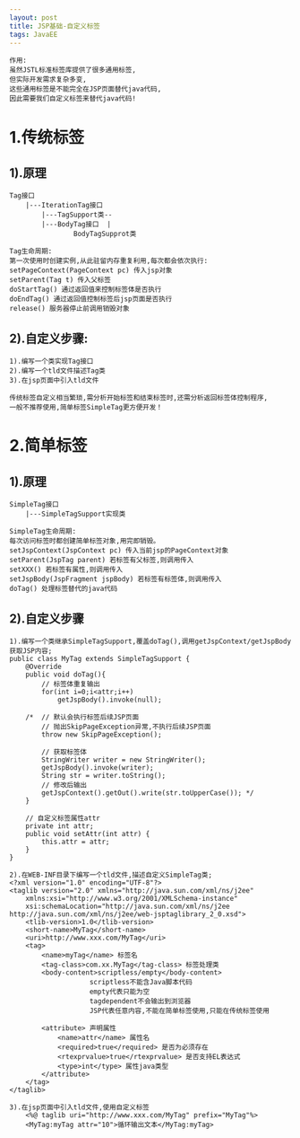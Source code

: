 ```yaml
---
layout: post
title: JSP基础-自定义标签
tags: JavaEE
---
```

	作用:
	虽然JSTL标准标签库提供了很多通用标签,
	但实际开发需求复杂多变,
	这些通用标签是不能完全在JSP页面替代java代码,
	因此需要我们自定义标签来替代java代码!


# 1.传统标签

## 1).原理
	Tag接口		
	    |---IterationTag接口
			|---TagSupport类--
			|---BodyTag接口  |
			        BodyTagSupprot类

	Tag生命周期:
	第一次使用时创建实例,从此驻留内存重复利用,每次都会依次执行:
	setPageContext(PageContext pc) 传入jsp对象
	setParent(Tag t) 传入父标签
	doStartTag() 通过返回值来控制标签体是否执行
	doEndTag() 通过返回值控制标签后jsp页面是否执行
	release() 服务器停止前调用销毁对象
	
## 2).自定义步骤:
	1).编写一个类实现Tag接口
	2).编写一个tld文件描述Tag类
	3).在jsp页面中引入tld文件
						
	传统标签自定义相当繁琐,需分析开始标签和结束标签时,还需分析返回标签体控制程序,
	一般不推荐使用,简单标签SimpleTag更方便开发！
	
# 2.简单标签
	
## 1).原理
	SimpleTag接口
		|---SimpleTagSupport实现类
	
	SimpleTag生命周期:
	每次访问标签时都创建简单标签对象,用完即销毁。
	setJspContext(JspContext pc) 传入当前jsp的PageContext对象
	setParent(JspTag parent) 若标签有父标签,则调用传入
	setXXX() 若标签有属性,则调用传入
	setJspBody(JspFragment jspBody) 若标签有标签体,则调用传入
	doTag() 处理标签替代的java代码
		
## 2).自定义步骤
	1).编写一个类继承SimpleTagSupport,覆盖doTag(),调用getJspContext/getJspBody获取JSP内容;
	public class MyTag extends SimpleTagSupport {	
		@Override
		public void doTag(){			
			// 标签体重复输出
			for(int i=0;i<attr;i++)
				getJspBody().invoke(null);
			
		/*	// 默认会执行标签后续JSP页面
			// 抛出SkipPageException异常,不执行后续JSP页面
			throw new SkipPageException();
			
			// 获取标签体
			StringWriter writer = new StringWriter();
			getJspBody().invoke(writer);
			String str = writer.toString();	
			// 修改后输出
			getJspContext().getOut().write(str.toUpperCase()); */
		}
		
		// 自定义标签属性attr
		private int attr;	
		public void setAttr(int attr) {
			this.attr = attr;
		}
	}
	
	2).在WEB-INF目录下编写一个tld文件,描述自定义SimpleTag类;
	<?xml version="1.0" encoding="UTF-8"?>
	<taglib version="2.0" xmlns="http://java.sun.com/xml/ns/j2ee"
		xmlns:xsi="http://www.w3.org/2001/XMLSchema-instance"
		xsi:schemaLocation="http://java.sun.com/xml/ns/j2ee http://java.sun.com/xml/ns/j2ee/web-jsptaglibrary_2_0.xsd">
		<tlib-version>1.0</tlib-version>
		<short-name>MyTag</short-name>
		<uri>http://www.xxx.com/MyTag</uri>
		<tag>
			<name>myTag</name> 标签名
			<tag-class>com.xx.MyTag</tag-class> 标签处理类			
			<body-content>scriptless/empty</body-content>
						scriptless不能含Java脚本代码
						empty代表只能为空			
						tagdependent不会输出到浏览器
						JSP代表任意内容,不能在简单标签使用,只能在传统标签使用
						
			<attribute> 声明属性
				<name>attr</name> 属性名
				<required>true</required> 是否为必须存在
				<rtexprvalue>true</rtexprvalue> 是否支持EL表达式
				<type>int</type> 属性java类型
			</attribute>
		</tag>
	</taglib>		
		
	3).在jsp页面中引入tld文件,使用自定义标签
		<%@ taglib uri="http://www.xxx.com/MyTag" prefix="MyTag"%>
		<MyTag:myTag attr="10">循环输出文本</MyTag:myTag>